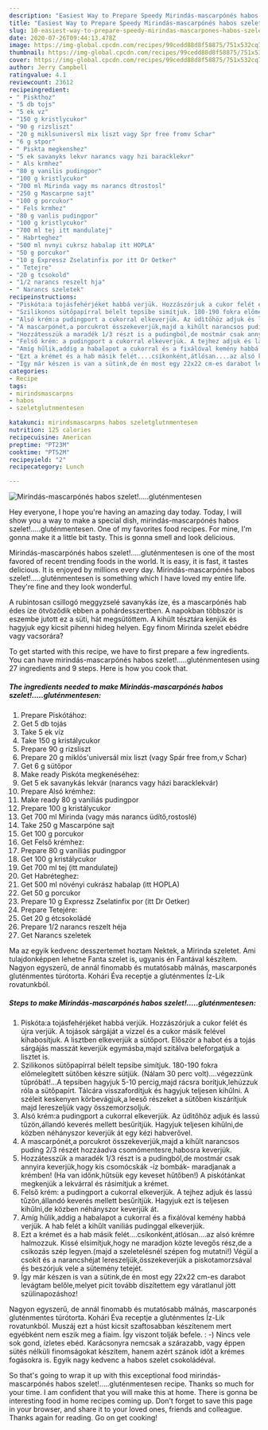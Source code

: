 ```yaml
---
description: "Easiest Way to Prepare Speedy Mirindás-mascarpónés habos szelet!.....gluténmentesen"
title: "Easiest Way to Prepare Speedy Mirindás-mascarpónés habos szelet!.....gluténmentesen"
slug: 10-easiest-way-to-prepare-speedy-mirindas-mascarpones-habos-szeletglutenmentesen
date: 2020-07-26T09:44:13.478Z
image: https://img-global.cpcdn.com/recipes/99cedd88d8f58875/751x532cq70/mirindas-mascarpones-habos-szeletglutenmentesen-recept-foto.jpg
thumbnail: https://img-global.cpcdn.com/recipes/99cedd88d8f58875/751x532cq70/mirindas-mascarpones-habos-szeletglutenmentesen-recept-foto.jpg
cover: https://img-global.cpcdn.com/recipes/99cedd88d8f58875/751x532cq70/mirindas-mascarpones-habos-szeletglutenmentesen-recept-foto.jpg
author: Jerry Campbell
ratingvalue: 4.1
reviewcount: 23612
recipeingredient:
- " Piskthoz"
- "5 db tojs"
- "5 ek vz"
- "150 g kristlycukor"
- "90 g rizsliszt"
- "20 g miklsuniversl mix liszt vagy Spr free fromv Schar"
- "6 g stpor"
- " Piskta megkenshez"
- "5 ek savanyks lekvr narancs vagy hzi baracklekvr"
- " Als krmhez"
- "80 g vanilis pudingpor"
- "100 g kristlycukor"
- "700 ml Mirinda vagy ms narancs dtrostosl"
- "250 g Mascarpne sajt"
- "100 g porcukor"
- " Fels krmhez"
- "80 g vanlis pudingpor"
- "100 g kristlycukor"
- "700 ml tej itt mandulatej"
- " Habrteghez"
- "500 ml nvnyi cukrsz habalap itt HOPLA"
- "50 g porcukor"
- "10 g Expressz Zselatinfix por itt Dr Oetker"
- " Tetejre"
- "20 g tcsokold"
- "1/2 narancs reszelt hja"
- " Narancs szeletek"
recipeinstructions:
- "Piskóta:a tojásfehérjéket habbá verjük. Hozzászórjuk a cukor felét és újra verjük. A tojások sárgáját a vízzel és a cukor másik felével kihabosítjuk. A lisztben elkeverjük a sütőport. Először a habot és a tojás sárgájás masszát keverjük egymásba,majd szitálva beleforgatjuk a lisztet is."
- "Szilikonos sütőpapírral bélelt tepsibe simítjuk. 180-190 fokra előmelegített sütőben készre sütjük. (Nálam 30 perc volt)....végezzünk tűpróbát!...A tepsiben hagyjuk 5-10 percig,majd rácsra borítjuk,lehúzzuk róla a sütőpapírt. Tálcára visszafordítjuk és hagyjuk teljesen kihűlni. A széleit keskenyen körbevágjuk,a leeső részeket a sütőben kiszárítjuk majd lereszeljük vagy összemorzsoljuk."
- "Alsó krém:a pudingport a cukorral elkeverjük. Az üdìtőhöz adjuk és lassú tűzön,állandó keverés mellett besűrítjük. Hagyjuk teljesen kihűlni,de közben néhányszor keverjük át egy kézi habverővel."
- "A mascarpónét,a porcukrot összekeverjük,majd a kihűlt narancsos puding 2/3 részét hozzáadva csomómentesre,habosra keverjük."
- "Hozzátesszük a maradék 1/3 részt is a pudingból,de mostmár csak annyira keverjük,hogy kis csomócskák -íz bombák- maradjanak a krémben! (Ha van időnk,hűtsük egy keveset hűtőben!) A piskótánkat megkenjük a lekvárral és rásimítjuk a krémet."
- "Felső krém: a pudingport a cukorral elkeverjük. A tejhez adjuk és lassú tűzön,állandó keverés mellett besűrítjük. Hagyjuk ezt is teljesen kihűlni,de közben néhányszor keverjük át."
- "Amíg hűlik,addig a habalapot a cukorral és a fixálóval kemény habbá verjük. A hab felét a kihűlt vaniliás pudinggal elkeverjük."
- "Ezt a krémet és a hab másik felét....csíkonként,átlósan....az alsó krémre halmozzuk. Kissé elsimítjuk,hogy ne maradjon közte levegős rész,de a csikozás szép legyen.(majd a szeletelésnél szépen fog mutatni!) Végül a csokit és a narancshéjat lereszeljük,összekeverjük a piskotamorzsával és beszórjuk vele a sütemény tetejét."
- "Így már készen is van a sütink,de én most egy 22x22 cm-es darabot levágtam belőle,melyet picit tovább díszítettem egy váratlanul jött szülinapozáshoz!"
categories:
- Recipe
tags:
- mirindsmascarpns
- habos
- szeletglutnmentesen

katakunci: mirindsmascarpns habos szeletglutnmentesen 
nutrition: 125 calories
recipecuisine: American
preptime: "PT23M"
cooktime: "PT52M"
recipeyield: "2"
recipecategory: Lunch

---
```



![Mirindás-mascarpónés habos szelet!.....gluténmentesen](https://img-global.cpcdn.com/recipes/99cedd88d8f58875/751x532cq70/mirindas-mascarpones-habos-szeletglutenmentesen-recept-foto.jpg)

Hey everyone, I hope you're having an amazing day today. Today, I will show you a way to make a special dish, mirindás-mascarpónés habos szelet!.....gluténmentesen. One of my favorites food recipes. For mine, I'm gonna make it a little bit tasty. This is gonna smell and look delicious.

Mirindás-mascarpónés habos szelet!.....gluténmentesen is one of the most favored of recent trending foods in the world. It is easy, it is fast, it tastes delicious. It is enjoyed by millions every day. Mirindás-mascarpónés habos szelet!.....gluténmentesen is something which I have loved my entire life. They're fine and they look wonderful.

A rubintosan csillogó meggyzselé savanykás íze, és a mascarpónés hab édes íze ötvöződik ebben a pohárdesszertben. A napokban többször is eszembe jutott ez a süti, hát megsütöttem. A kihült tésztára kenjük és hagyjuk egy kicsit pihenni hideg helyen. Egy finom Mirinda szelet ebédre vagy vacsorára?


To get started with this recipe, we have to first prepare a few ingredients. You can have mirindás-mascarpónés habos szelet!.....gluténmentesen using 27 ingredients and 9 steps. Here is how you cook that.

<!--inarticleads1-->

##### The ingredients needed to make Mirindás-mascarpónés habos szelet!.....gluténmentesen:

1. Prepare  Piskótához:
1. Get 5 db tojás
1. Take 5 ek víz
1. Take 150 g kristálycukor
1. Prepare 90 g rizsliszt
1. Prepare 20 g miklós&#39;universál mix liszt (vagy Spár free from,v Schar)
1. Get 6 g sütőpor
1. Make ready  Piskóta megkenéséhez:
1. Get 5 ek savanykás lekvár (narancs vagy házi baracklekvár)
1. Prepare  Alsó krémhez:
1. Make ready 80 g vaniliás pudingpor
1. Prepare 100 g kristálycukor
1. Get 700 ml Mirinda (vagy más narancs üdítő,rostoslé)
1. Take 250 g Mascarpóne sajt
1. Get 100 g porcukor
1. Get  Felső krémhez:
1. Prepare 80 g vaníliás pudingpor
1. Get 100 g kristálycukor
1. Get 700 ml tej (itt mandulatej)
1. Get  Habréteghez:
1. Get 500 ml növényi cukrász habalap (itt HOPLA)
1. Get 50 g porcukor
1. Prepare 10 g Expressz Zselatinfix por (itt Dr Oetker)
1. Prepare  Tetejére:
1. Get 20 g étcsokoládé
1. Prepare 1/2 narancs reszelt héja
1. Get  Narancs szeletek


Ma az egyik kedvenc desszertemet hoztam Nektek, a Mirinda szeletet. Ami tulajdonképpen lehetne Fanta szelet is, ugyanis én Fantával készítem. Nagyon egyszerű, de annál finomabb és mutatósabb málnás, mascarponés gluténmentes túrótorta. Kohári Éva receptje a gluténmentes Íz-Lik rovatunkból. 

<!--inarticleads2-->

##### Steps to make Mirindás-mascarpónés habos szelet!.....gluténmentesen:

1. Piskóta:a tojásfehérjéket habbá verjük. Hozzászórjuk a cukor felét és újra verjük. A tojások sárgáját a vízzel és a cukor másik felével kihabosítjuk. A lisztben elkeverjük a sütőport. Először a habot és a tojás sárgájás masszát keverjük egymásba,majd szitálva beleforgatjuk a lisztet is.
1. Szilikonos sütőpapírral bélelt tepsibe simítjuk. 180-190 fokra előmelegített sütőben készre sütjük. (Nálam 30 perc volt)....végezzünk tűpróbát!...A tepsiben hagyjuk 5-10 percig,majd rácsra borítjuk,lehúzzuk róla a sütőpapírt. Tálcára visszafordítjuk és hagyjuk teljesen kihűlni. A széleit keskenyen körbevágjuk,a leeső részeket a sütőben kiszárítjuk majd lereszeljük vagy összemorzsoljuk.
1. Alsó krém:a pudingport a cukorral elkeverjük. Az üdìtőhöz adjuk és lassú tűzön,állandó keverés mellett besűrítjük. Hagyjuk teljesen kihűlni,de közben néhányszor keverjük át egy kézi habverővel.
1. A mascarpónét,a porcukrot összekeverjük,majd a kihűlt narancsos puding 2/3 részét hozzáadva csomómentesre,habosra keverjük.
1. Hozzátesszük a maradék 1/3 részt is a pudingból,de mostmár csak annyira keverjük,hogy kis csomócskák -íz bombák- maradjanak a krémben! (Ha van időnk,hűtsük egy keveset hűtőben!) A piskótánkat megkenjük a lekvárral és rásimítjuk a krémet.
1. Felső krém: a pudingport a cukorral elkeverjük. A tejhez adjuk és lassú tűzön,állandó keverés mellett besűrítjük. Hagyjuk ezt is teljesen kihűlni,de közben néhányszor keverjük át.
1. Amíg hűlik,addig a habalapot a cukorral és a fixálóval kemény habbá verjük. A hab felét a kihűlt vaniliás pudinggal elkeverjük.
1. Ezt a krémet és a hab másik felét....csíkonként,átlósan....az alsó krémre halmozzuk. Kissé elsimítjuk,hogy ne maradjon közte levegős rész,de a csikozás szép legyen.(majd a szeletelésnél szépen fog mutatni!) Végül a csokit és a narancshéjat lereszeljük,összekeverjük a piskotamorzsával és beszórjuk vele a sütemény tetejét.
1. Így már készen is van a sütink,de én most egy 22x22 cm-es darabot levágtam belőle,melyet picit tovább díszítettem egy váratlanul jött szülinapozáshoz!


Nagyon egyszerű, de annál finomabb és mutatósabb málnás, mascarponés gluténmentes túrótorta. Kohári Éva receptje a gluténmentes Íz-Lik rovatunkból. Muszáj ezt a húst kicsit szaftosabban készítenem mert egyébként nem eszik meg a fiaim. Így viszont tolják befele. : -) Nincs vele sok gond, ízletes ebéd. Karácsonyra nemcsak a szárazabb, vagy éppen sütés nélküli finomságokat készítem, hanem azért szánok időt a krémes fogásokra is. Egyik nagy kedvenc a habos szelet csokoládéval. 

So that's going to wrap it up with this exceptional food mirindás-mascarpónés habos szelet!.....gluténmentesen recipe. Thanks so much for your time. I am confident that you will make this at home. There is gonna be interesting food in home recipes coming up. Don't forget to save this page in your browser, and share it to your loved ones, friends and colleague. Thanks again for reading. Go on get cooking!
